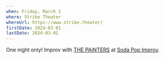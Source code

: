 ```yaml
---
when: Friday, March 1
where: Strike Theater
whereUrl: https://www.strike.theater/
firstDate: 2024-03-01
lastDate: 2024-03-01
---
```


One night only! Improv with [THE PAiNTERS][] at [Soda Pop Improv][].

[THE PAiNTERS]: https://www.facebook.com/ThePaintersImprov
[Soda Pop Improv]: https://www.instagram.com/sodapopimprov/
